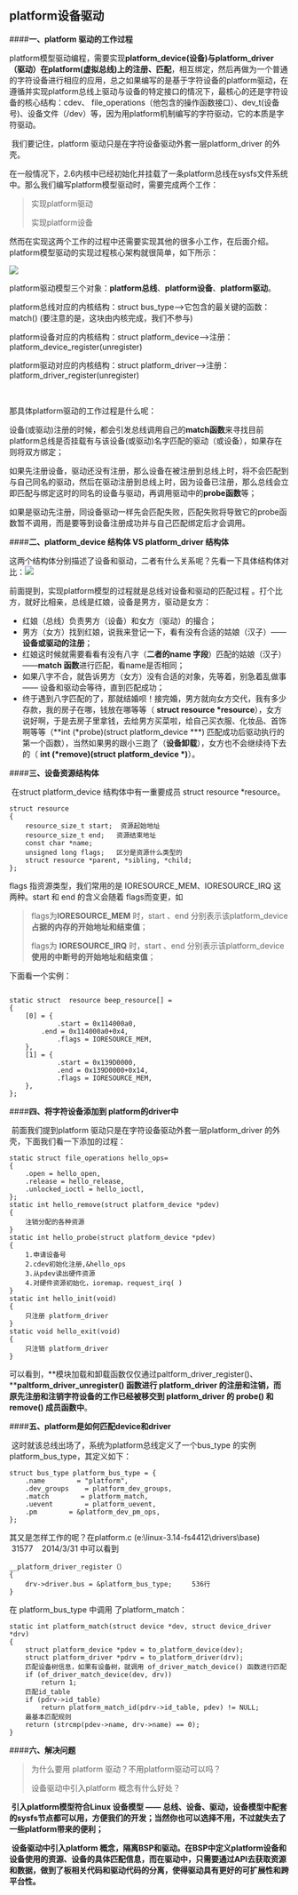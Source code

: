 ## platform设备驱动

####**一、platform 驱动的工作过程**

​        platform模型驱动编程，需要实现**platform_device(设备)**与**platform_driver（驱动）**在**platform(虚拟总线)**上的**注册、匹配**，相互绑定，然后再做为一个普通的字符设备进行相应的应用，总之如果编写的是基于字符设备的platform驱动，在遵循并实现platform总线上驱动与设备的特定接口的情况下，最核心的还是字符设备的核心结构：cdev、 file_operations（他包含的操作函数接口）、dev_t(设备号)、设备文件（/dev）等，因为用platform机制编写的字符驱动，它的本质是字符驱动。

​      我们要记住，platform 驱动只是在字符设备驱动外套一层platform_driver 的外壳。

​     在一般情况下，2.6内核中已经初始化并挂载了一条platform总线在sysfs文件系统中。那么我们编写platform模型驱动时，需要完成两个工作：

>  实现platform驱动 
>
>  实现platform设备

​     然而在实现这两个工作的过程中还需要实现其他的很多小工作，在后面介绍。platform模型驱动的实现过程核心架构就很简单，如下所示：

![](http://wx2.sinaimg.cn/mw690/b00a7483gy1fus02h7svzj206408x0su.jpg)

platform驱动模型三个对象：**platform总线**、**platform设备**、**platform驱动**。

platform总线对应的内核结构：struct bus_type-->它包含的最关键的函数：match() (要注意的是，这块由内核完成，我们不参与)

platform设备对应的内核结构：struct platform_device-->注册：platform_device_register(unregister)

platform驱动对应的内核结构：struct platform_driver-->注册：platform_driver_register(unregister)

​       

那具体platform驱动的工作过程是什么呢：

​     设备(或驱动)注册的时候，都会引发总线调用自己的**match函数**来寻找目前platform总线是否挂载有与该设备(或驱动)名字匹配的驱动（或设备），如果存在则将双方绑定；

​     如果先注册设备，驱动还没有注册，那么设备在被注册到总线上时，将不会匹配到与自己同名的驱动，然后在驱动注册到总线上时，因为设备已注册，那么总线会立即匹配与绑定这时的同名的设备与驱动，再调用驱动中的**probe函数**等；

​    如果是驱动先注册，同设备驱动一样先会匹配失败，匹配失败将导致它的probe函数暂不调用，而是要等到设备注册成功并与自己匹配绑定后才会调用。

####**二、platform_device 结构体 VS platform_driver 结构体**

​      这两个结构体分别描述了设备和驱动，二者有什么关系呢？先看一下具体结构体对比：![](http://wx2.sinaimg.cn/mw690/b00a7483gy1fus02eu10qj20oa0d2q46.jpg)

前面提到，实现platform模型的过程就是总线对设备和驱动的匹配过程 。打个比方，就好比相亲，总线是红娘，设备是男方，驱动是女方：

-  红娘（总线）负责男方（设备）和女方（驱动）的撮合；     
- 男方（女方）找到红娘，说我来登记一下，看有没有合适的姑娘（汉子）—— **设备或驱动的注册**；
-  红娘这时候就需要看看有没有八字（**二者的name 字段**）匹配的姑娘（汉子）——**match 函数**进行匹配，看name是否相同；
- 如果八字不合，就告诉男方（女方）没有合适的对象，先等着，别急着乱做事 —— 设备和驱动会等待，直到匹配成功；
-  终于遇到八字匹配的了，那就结婚呗！接完婚，男方就向女方交代，我有多少存款，我的房子在哪，钱放在哪等等（ **struct resource    \*resource**），女方说好啊，于是去房子里拿钱，去给男方买菜啦，给自己买衣服、化妆品、首饰啊等等（**int (\*probe)(struct platform_device ***) 匹配成功后驱动执行的第一个函数），当然如果男的跟小三跑了（**设备卸载**），女方也不会继续待下去的（  **int (\*remove)(struct platform_device *)**）。

####**三、设备资源结构体**

​      在struct platform_device 结构体中有一重要成员 struct resource *resource。

```
struct resource 
{
	resource_size_t start;  资源起始地址   
	resource_size_t end;   资源结束地址
	const char *name;      
	unsigned long flags;   区分是资源什么类型的
	struct resource *parent, *sibling, *child;
};
```

 flags 指资源类型，我们常用的是 IORESOURCE_MEM、IORESOURCE_IRQ  这两种。start 和 end 的含义会随着 flags而变更，如

>  flags为**IORESOURCE_MEM** 时，start 、end 分别表示该platform_device**占据的内存的开始地址和结束值**；  
>
>  flags为 **IORESOURCE_IRQ**   时，start 、end 分别表示该platform_device**使用的中断号的开始地址和结束值**； 

下面看一个实例：

```

static struct  resource beep_resource[] =
{
	[0] = {
        	.start = 0x114000a0,
		.end = 0x114000a0+0x4,
        	.flags = IORESOURCE_MEM,
	},
	[1] = {
        	.start = 0x139D0000,
        	.end = 0x139D0000+0x14,
        	.flags = IORESOURCE_MEM,
	},
};
```

####**四、将字符设备添加到 platform的driver中**

​      前面我们提到platform 驱动只是在字符设备驱动外套一层platform_driver 的外壳，下面我们看一下添加的过程：

```
static struct file_operations hello_ops=
{
	.open = hello_open,
	.release = hello_release,
	.unlocked_ioctl = hello_ioctl,
};
static int hello_remove(struct platform_device *pdev)
{
	注销分配的各种资源
}
static int hello_probe(struct platform_device *pdev)
{
	1.申请设备号
	2.cdev初始化注册,&hello_ops
	3.从pdev读出硬件资源
	4.对硬件资源初始化，ioremap，request_irq( )
}
static int hello_init(void)
{
	只注册 platform_driver
}
static void hello_exit(void)
{
	只注销 platform_driver
}
```

 可以看到，**模块加载和卸载函数仅仅通过paltform_driver_register()、****paltform_driver_unregister() 函数进行 platform_driver 的注册和注销，而原先注册和注销字符设备的工作已经被移交到 platform_driver 的 probe() 和 remove() 成员函数中**。

####**五、platform是如何匹配device和driver**

​      这时就该总线出场了，系统为platform总线定义了一个bus_type 的实例platform_bus_type，其定义如下：

```
struct bus_type platform_bus_type = {
	.name        = "platform",
	.dev_groups    = platform_dev_groups,
	.match        = platform_match,
	.uevent        = platform_uevent,
	.pm        = &platform_dev_pm_ops,
};
```

其又是怎样工作的呢？在platform.c (e:\linux-3.14-fs4412\drivers\base)    31577    2014/3/31 中可以看到 

```
__platform_driver_register（）
{
	drv->driver.bus = &platform_bus_type;     536行
}
```

 在 platform_bus_type 中调用 了platform_match：

```
static int platform_match(struct device *dev, struct device_driver *drv)
{
	struct platform_device *pdev = to_platform_device(dev);
	struct platform_driver *pdrv = to_platform_driver(drv);
	匹配设备树信息，如果有设备树，就调用 of_driver_match_device() 函数进行匹配
	if (of_driver_match_device(dev, drv))
		return 1;
	匹配id_table
	if (pdrv->id_table)
		return platform_match_id(pdrv->id_table, pdev) != NULL;
	最基本匹配规则
	return (strcmp(pdev->name, drv->name) == 0);
}
```

####**六、解决问题**

> 为什么要用 platform 驱动？不用platform驱动可以吗？
>
>  设备驱动中引入platform 概念有什么好处？

​      **引入platform模型符合Linux 设备模型 —— 总线、设备、驱动，设备模型中配套的sysfs节点都可以用，方便我们的开发；当然你也可以选择不用，不过就失去了一些platform带来的便利；**

​      **设备驱动中引入platform 概念，隔离BSP和驱动。在BSP中定义platform设备和设备使用的资源、设备的具体匹配信息，而在驱动中，只需要通过API去获取资源和数据，做到了板相关代码和驱动代码的分离，使得驱动具有更好的可扩展性和跨平台性。**